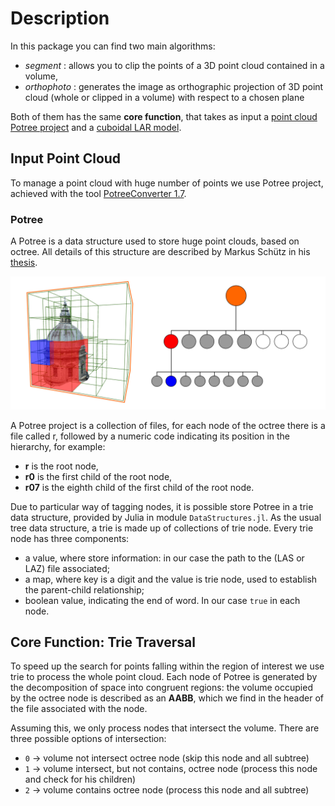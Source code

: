 # Description
In this package you can find two main algorithms:
 - *segment* : allows you to clip the points of a 3D point cloud contained in a volume,
 - *orthophoto* : generates the image as orthographic projection of 3D point cloud (whole or clipped in a volume) with respect to a chosen plane

Both of them has the same **core function**, that takes as input a [point cloud Potree project](https://github.com/potree/potree) and a [cuboidal LAR model](https://github.com/cvdlab/LinearAlgebraicRepresentation.jl).

## Input Point Cloud
To manage a point cloud with huge number of points we use Potree project, achieved with the tool [PotreeConverter 1.7](https://github.com/potree/PotreeConverter/tree/master).

### Potree
A Potree is a data structure used to store huge point clouds, based on octree. All details of this structure are described by Markus Schütz in his [thesis](https://www.cg.tuwien.ac.at/research/publications/2016/SCHUETZ-2016-POT/SCHUETZ-2016-POT-thesis.pdf).

![potree](./images/Octree.jpg)

A Potree project is a collection of files, for each node of the octree there is a file called r, followed by a numeric code indicating its position in the hierarchy, for example:
 - **r** is the root node,
 - **r0** is the first child of the root node,
 - **r07** is the eighth child of the first child of the root node.

Due to particular way of tagging nodes, it is possible store Potree in a trie data structure, provided by Julia in module `DataStructures.jl`. As the usual tree data structure, a trie is made up of collections of trie node. Every trie node has three components:
- a value, where store information: in our case the path to the (LAS or LAZ) file associated;
- a map, where key is a digit and the value is trie node, used to establish the parent-child relationship;
- boolean value, indicating the end of word. In our case `true` in each node.

## Core Function: Trie Traversal
To speed up the search for points falling within the region of interest we use trie to process the whole point cloud.
Each node of Potree is generated by the decomposition of space into congruent regions: the volume occupied by the octree node is described as an **AABB**, which we find in the header of the file associated with the node.

Assuming this, we only process nodes that intersect the volume.
There are three possible options of intersection:
 - `0` -> volume not intersect octree node (skip this node and all subtree)
 - `1` -> volume intersect, but not contains, octree node (process this node and check for his children)
 - `2` -> volume contains octree node (process this node and all subtree)
<!--
FOTO e PSEUDO codice
## Segment
TODO: tutti i punti che ricadono nella region di interesse vengono salvati in un file las
quindi spieghi se la nuvola entra in tutto il volume processerò ogni punto altrimenti processerò solo i punti che ricadono nel volume ecc...
 salvataggio dei punti che ricadono nel modello

## Create image
TODO : l'immagine creata è un tensore che descrive i 3 canali rgb. inizialmente il tensore viene riempito del colore di fondo. descrivi Xref e Yref e che quindi di ogni punto che processo devo prendere il colore ed inserirlo nella giusta casella della matrice. e salvo poi in uno z buffer il valore z del punto.

se in quella casella comparirà un nuovo punto prenderò il pixel più vicino all'osservatore.
-->
